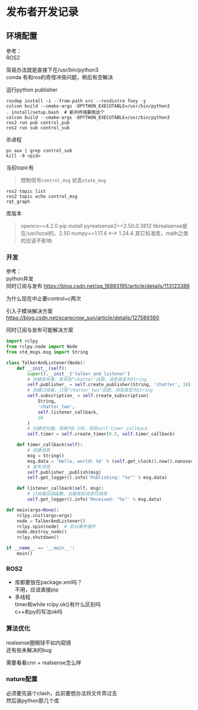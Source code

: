 # 发布者开发记录 # 

## 环境配置 ##  

参考：  
ROS2

简易办法就是直接下在/usr/bin/python3    
conda 有和ros的奇怪冲突问题，稍后有空解决  

运行python publisher  
```
rosdep install -i --from-path src --rosdistro foxy -y  
colcon build --cmake-args -DPYTHON_EXECUTABLE=/usr/bin/python3  
. install/setup.bash  # 新开终端要跑这个
colcon build --cmake-args -DPYTHON_EXECUTABLE=/usr/bin/python3
ros2 run pub control_pub
ros2 run sub control_sub
```
杀进程  
```
ps aux | grep control_sub
kill -9 <pid> 
```

当前topic有
> 控制信号`control_msg`
> 状态`state_msg`

```
ros2 topic list
ros2 topic echo control_msg  
rqt_graph
```

库版本
> opencv==4.2.0
> pip install pyrealsense2==2.50.0.3812
> librealsense是在/usr/local的，2.50
> numpy==1.17.4  <--> 1.24.4
> 其它标准库，math之类的应该不影响

### 开发

参考：  
python并发  
同时订阅与发布
https://blog.csdn.net/qq_16893195/article/details/113123386  

为什么现在中止要control+c两次  

引入子模块解决方案  https://blog.csdn.net/scarecrow_sun/article/details/127589380

同时订阅与发布可能解决方案  
```py
import rclpy
from rclpy.node import Node
from std_msgs.msg import String

class TalkerAndListener(Node):
    def __init__(self):
        super().__init__('talker_and_listener')
        # 创建发布者，发布到"chatter"话题，消息类型为String
        self.publisher_ = self.create_publisher(String, 'chatter', 10)
        # 创建订阅者，订阅"chatter_two"话题，消息类型为String
        self.subscription_ = self.create_subscription(
            String,
            'chatter_two',
            self.listener_callback,
            10
        )
        # 创建定时器，周期为0.5秒，调用self.timer_callback
        self.timer = self.create_timer(0.5, self.timer_callback)

    def timer_callback(self):
        # 创建消息
        msg = String()
        msg.data = 'Hello, world! %d' % (self.get_clock().now().nanoseconds / 1e9)
        # 发布消息
        self.publisher_.publish(msg)
        self.get_logger().info('Publishing: "%s"' % msg.data)

    def listener_callback(self, msg):
        # 订阅者回调函数，当接收到消息时调用
        self.get_logger().info('Received: "%s"' % msg.data)

def main(args=None):
    rclpy.init(args=args)
    node = TalkerAndListener()
    rclpy.spin(node)  # 启动事件循环
    node.destroy_node()
    rclpy.shutdown()

if __name__ == '__main__':
    main()
```   

### ROS2
- 库都要放在package.xml吗？  
不用，应该直接pip  
- 多线程  
timer和while rclpy.ok()有什么区别吗  
c++和py的写法ok吗  


### 算法优化

realsense圈眼球不如内窥镜  
还有些未解决的bug  

需要看看cnn + realsense怎么样  



### nature配置  
必须要先装个clash，此前要想办法将文件弄过去  
然后装python那几个库  